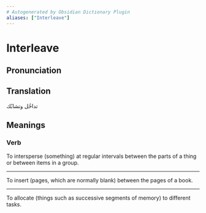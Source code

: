 ```yaml
---
# Autogenerated by Obsidian Dictionary Plugin
aliases: ["Interleave"]
---
```


# Interleave

## Pronunciation


## Translation

تداخُل وتشابُك

## Meanings

### Verb

To intersperse (something) at regular intervals between the parts of a thing or between items in a group.

---

To insert (pages, which are normally blank) between the pages of a book.

---

To allocate (things such as successive segments of memory) to different tasks.



## 


